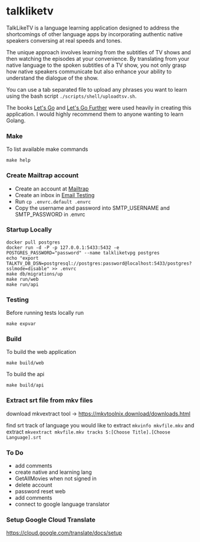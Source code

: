 # talkliketv

TalkLikeTV is a language learning application designed to address the shortcomings of other language apps by incorporating authentic native speakers conversing at real speeds and tones.

The unique approach involves learning from the subtitles of TV shows and then watching the episodes at your convenience. By translating from your native language to the spoken subtitles of a TV show, you not only grasp how native speakers communicate but also enhance your ability to understand the dialogue of the show.

You can use a tab separated file to upload any phrases you want to learn using the bash script `./scripts/shell/uploadtsv.sh`. 

The books [Let's Go](https://lets-go.alexedwards.net/) and [Let's Go Further](https://lets-go-further.alexedwards.net/) were used heavily in creating this application. I would highly recommend them to anyone wanting to learn Golang.

### Make

To list available make commands

`make help`

### Create Mailtrap account

- Create an account at [Mailtrap](https://mailtrap.io/)
- Create an inbox in [Email Testing](https://mailtrap.io/inboxes)
- Run `cp .envrc.default .envrc`
- Copy the username and password into SMTP_USERNAME and SMTP_PASSWORD in .envrc

### Startup Locally

```
docker pull postgres
docker run -d -P -p 127.0.0.1:5433:5432 -e POSTGRES_PASSWORD="password" --name talkliketvpg postgres
echo "export TALKTV_DB_DSN=postgresql://postgres:password@localhost:5433/postgres?sslmode=disable" >> .envrc
make db/migrations/up
make run/web
make run/api
```

### Testing

Before running tests locally run 
```
make expvar
```

### Build

To build the web application
```
make build/web
```

To build the api
```
make build/api
```

### Extract srt file from mkv files

download mkvextract tool -> https://mkvtoolnix.download/downloads.html

find srt track of language you would like to extract 
`mkvinfo mkvfile.mkv`
and extract
`mkvextract mkvfile.mkv tracks 5:[Choose Title].[Choose Language].srt`

### To Do

- add comments
- create native and learning lang
- GetAllMovies when not signed in
- delete account
- password reset web
- add comments
- connect to google language translator

### Setup Google Cloud Translate

https://cloud.google.com/translate/docs/setup
